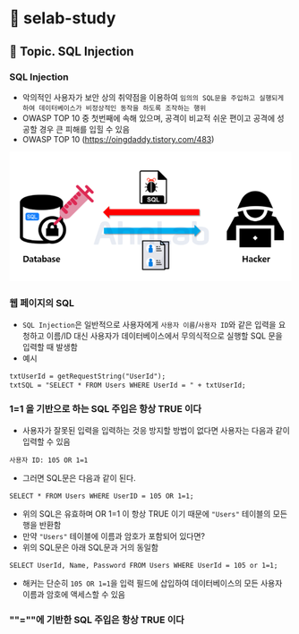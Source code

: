 # :book: selab-study
## :pushpin: Topic. SQL Injection


### SQL Injection

- 악의적인 사용자가 보안 상의 취약점을 이용하여 `임의의 SQL문을 주입하고 실행되게 하여 데이터베이스가 비정상적인 동작을 하도록 조작하는 행위`
- OWASP TOP 10 중 첫번째에 속해 있으며, 공격이 비교적 쉬운 편이고 공격에 성공할 경우 큰 피해를 입힐 수 있음
- OWASP TOP 10 (https://oingdaddy.tistory.com/483)

![](../images/SQL인젝션.PNG)
 
 
### 웹 페이지의 SQL
- `SQL Injection`은 일반적으로 사용자에게 `사용자 이름`/`사용자 ID`와 같은 입력을 요청하고 이름/ID 대신 사용자가 데이터베이스에서 무의식적으로 실행할 SQL 문을 입력할 때 발생함
- 예시
```
txtUserId = getRequestString("UserId");
txtSQL = "SELECT * FROM Users WHERE UserId = " + txtUserId;
```

### 1=1 을 기반으로 하는 SQL 주입은 항상 TRUE 이다
- 사용자가 잘못된 입력을 입력하는 것응 방지할 방법이 없다면 사용자는 다음과 같이 입력할 수 있음

```
사용자 ID: 105 OR 1=1
```

- 그러면 SQL문은 다음과 같이 된다.

```
SELECT * FROM Users WHERE UserID = 105 OR 1=1;
```

- 위의 SQL은 유효하며 OR 1=1 이 항상 TRUE 이기 때문에 `"Users"` 테이블의 모든 행을 반환함
- 만약 `"Users"` 테이블에 이름과 암호가 포함되어 있다면?
- 위의 SQL문은 아래 SQL문과 거의 동일함

```
SELECT UserId, Name, Password FROM Users WHERE UserId = 105 or 1=1;
```

- 해커는 단순히 `105 OR 1=1`을 입력 필드에 삽입하여 데이터베이스의 모든 사용자 이름과 암호에 액세스할 수 있음

### ""=""에 기반한 SQL 주입은 항상 TRUE 이다